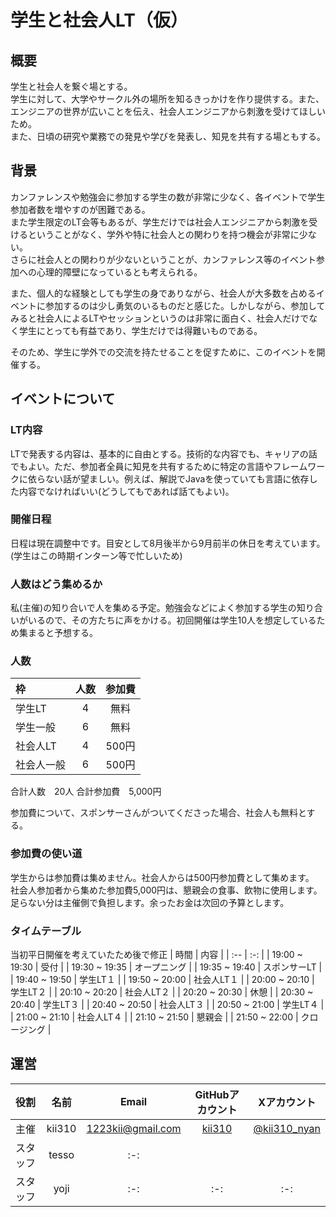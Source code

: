 # 学生と社会人LT（仮）

## 概要
学生と社会人を繋ぐ場とする。 <br>
学生に対して、大学やサークル外の場所を知るきっかけを作り提供する。また、エンジニアの世界が広いことを伝え、社会人エンジニアから刺激を受けてほしいため。 <br>
また、日頃の研究や業務での発見や学びを発表し、知見を共有する場ともする。 <br>

## 背景
カンファレンスや勉強会に参加する学生の数が非常に少なく、各イベントで学生参加者数を増やすのが困難である。 <br>
また学生限定のLT会等もあるが、学生だけでは社会人エンジニアから刺激を受けるということがなく、学外や特に社会人との関わりを持つ機会が非常に少ない。 <br>
さらに社会人との関わりが少ないということが、カンファレンス等のイベント参加への心理的障壁になっているとも考えられる。 <br>

また、個人的な経験としても学生の身でありながら、社会人が大多数を占めるイベントに参加するのは少し勇気のいるものだと感じた。しかしながら、参加してみると社会人によるLTやセッションというのは非常に面白く、社会人だけでなく学生にとっても有益であり、学生だけでは得難いものである。 <br>

そのため、学生に学外での交流を持たせることを促すために、このイベントを開催する。

## イベントについて
### LT内容
LTで発表する内容は、基本的に自由とする。技術的な内容でも、キャリアの話でもよい。ただ、参加者全員に知見を共有するために特定の言語やフレームワークに依らない話が望ましい。例えば、解説でJavaを使っていても言語に依存した内容でなければいい(どうしてもであれば話てもよい)。

### 開催日程
日程は現在調整中です。目安として8月後半から9月前半の休日を考えています。(学生はこの時期インターン等で忙しいため)

### 人数はどう集めるか
私(主催)の知り合いで人を集める予定。勉強会などによく参加する学生の知り合いがいるので、その方たちに声をかける。初回開催は学生10人を想定しているため集まると予想する。

### 人数
| 枠 | 人数 | 参加費 |
| :-- | :-: | :-: |
| 学生LT | 4 | 無料 |
| 学生一般 | 6 | 無料 |
| 社会人LT | 4 | 500円 |
| 社会人一般 | 6 | 500円 |

合計人数　20人
合計参加費　5,000円

参加費について、スポンサーさんがついてくださった場合、社会人も無料とする。

### 参加費の使い道
学生からは参加費は集めません。社会人からは500円参加費として集めます。 <br>
社会人参加者から集めた参加費5,000円は、懇親会の食事、飲物に使用します。足らない分は主催側で負担します。余ったお金は次回の予算とします。

### タイムテーブル
当初平日開催を考えていたため後で修正
| 時間 | 内容 |
| :-- | :-: |
| 19:00 ~ 19:30 | 受付 |
| 19:30 ~ 19:35 | オープニング |
| 19:35 ~ 19:40 | スポンサーLT |
| 19:40 ~ 19:50 | 学生LT１ |
| 19:50 ~ 20:00 | 社会人LT１ |
| 20:00 ~ 20:10 | 学生LT２ |
| 20:10 ~ 20:20 | 社会人LT２ |
| 20:20 ~ 20:30 | 休憩 |
| 20:30 ~ 20:40 | 学生LT３ |
| 20:40 ~ 20:50 | 社会人LT３ |
| 20:50 ~ 21:00 | 学生LT４ |
| 21:00 ~ 21:10 | 社会人LT４ |
| 21:10 ~ 21:50 | 懇親会 |
| 21:50 ~ 22:00 | クロージング |

## 運営
| 役割 | 名前 | Email | GitHubアカウント | Xアカウント |
| :-- | :-: | :-: | :-: | :-: |
| 主催 | kii310 | 1223kii@gmail.com | [kii310](https://github.com/kii310) | [@kii310_nyan](https://x.com/kii310_nyan) |
| スタッフ | tesso | :-: |  |  |
| スタッフ | yoji | :-: | :-: | :-: |
